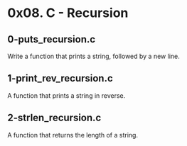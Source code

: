 # 0x08. C - Recursion

## 0-puts_recursion.c
Write a function that prints a string, followed by a new line.

## 1-print_rev_recursion.c
A function that prints a string in reverse.

## 2-strlen_recursion.c
A function that returns the length of a string.

## 
